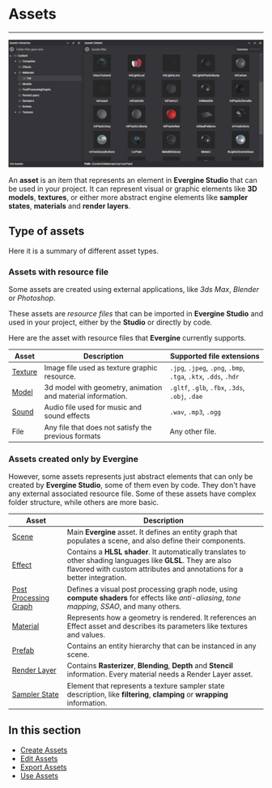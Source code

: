 # Assets
---
![Assets](images/assets.jpg)

An **asset** is an item that represents an element in **Evergine Studio** that can be used in your project. It can represent visual or graphic elements like **3D models**, **textures**, or either more abstract engine elements like **sampler states**, **materials** and **render layers**. 

## Type of assets

Here it is a summary of different asset types.

### Assets with resource file

Some assets are created using external applications, like _3ds Max_, _Blender_ or _Photoshop_. 

These assets are _resource files_ that can be imported in **Evergine Studio** and used in your project, either by the **Studio** or directly by code. 

Here are the asset with resource files that **Evergine** currently supports.

| Asset | Description | Supported file extensions|
|--------------------|-------------|-------------|
| [Texture](../../graphics/textures/index.md) | Image file used as texture graphic resource. | `.jpg`, `.jpeg`, `.png`, `.bmp`, `.tga`, `.ktx`, `.dds`, `.hdr` |
| [Model](../../graphics/models/index.md) | 3d model with geometry, animation and material information. | `.gltf`, `.glb`, `.fbx`, `.3ds`, `.obj`, `.dae` |
| [Sound](../../audio/sounds/index.md) | Audio file used for music and sound effects | `.wav`, `.mp3`, `.ogg`
| File | Any file that does not satisfy the previous formats | Any other file.

### Assets created only by Evergine

However, some assets represents just abstract elements that can only be created by **Evergine Studio**, some of them even by code. They don't have any external associated resource file. Some of these assets have complex folder structure, while others are more basic.

| Asset | Description |
|-------|-------------|
| [Scene](../../basics/scenes/index.md) | Main **Evergine** asset. It defines an entity graph that populates a scene, and also define their components. 
| [Effect](../../graphics/effects/index.md) | Contains a **HLSL shader**. It automatically translates to other shading languages like **GLSL**. They are also flavored with custom attributes and annotations for a better integration.
| [Post Processing Graph](../../graphics/post_processing_graph/index.md) | Defines a visual post processing graph node, using **compute shaders** for effects like _anti-aliasing_, _tone mapping_, _SSAO_, and many others.
| [Material](../../graphics/materials/index.md) | Represents how a geometry is rendered. It references an Effect asset and describes its parameters like textures and values.
| [Prefab](../../basics/component_arch/prefabs.md) | Contains an entity hierarchy that can be instanced in any scene.
| [Render Layer](../../graphics/render_layers/index.md) | Contains **Rasterizer**, **Blending**, **Depth** and **Stencil** information. Every material needs a Render Layer asset.
| [Sampler State](../../graphics/sampler_state/index.md) | Element that represents a texture sampler state description, like **filtering**, **clamping** or **wrapping** information.|

## In this section
* [Create Assets](create.md)
* [Edit Assets](edit.md)
* [Export Assets](export.md)
* [Use Assets](use.md)

